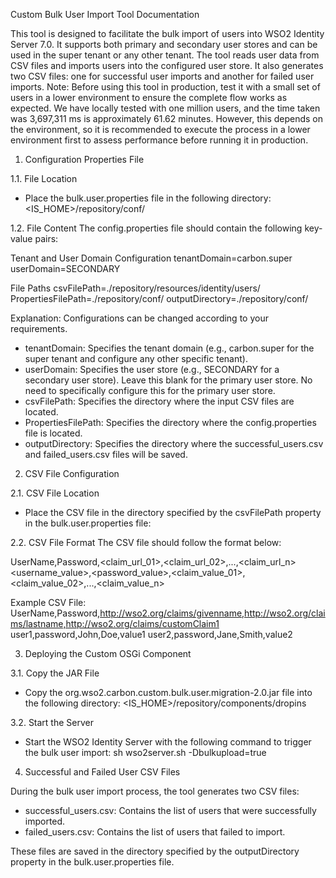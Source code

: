 



Custom Bulk User Import Tool Documentation

This tool is designed to facilitate the bulk import of users into WSO2 Identity Server 7.0. It supports both primary and secondary user stores and can be used in the super tenant or any other tenant. The tool reads user data from CSV files and imports users into the configured user store. It also generates two CSV files: one for successful user imports and another for failed user imports.
Note: Before using this tool in production, test it with a small set of users in a lower environment to ensure the complete flow works as expected.  We have locally tested with one million users, and the time taken was 3,697,311 ms is approximately 61.62 minutes. However, this depends on the environment, so it is recommended to execute the process in a lower environment first to assess performance before running it in production.


1. Configuration Properties File

1.1. File Location
- Place the bulk.user.properties file in the following directory:
  <IS_HOME>/repository/conf/


1.2. File Content
The config.properties file should contain the following key-value pairs:


 Tenant and User Domain Configuration
tenantDomain=carbon.super
userDomain=SECONDARY


 File Paths
csvFilePath=./repository/resources/identity/users/
PropertiesFilePath=./repository/conf/
outputDirectory=./repository/conf/


Explanation:
Configurations can be changed according to your requirements.
- tenantDomain: Specifies the tenant domain (e.g., carbon.super for the super tenant and configure any other specific tenant).
- userDomain: Specifies the user store (e.g., SECONDARY for a secondary user store). Leave this blank for the primary user store. No need to specifically configure this for the primary user store.
- csvFilePath: Specifies the directory where the input CSV files are located.
- PropertiesFilePath: Specifies the directory where the config.properties file is located.
- outputDirectory: Specifies the directory where the successful_users.csv and failed_users.csv files will be saved.


2. CSV File Configuration


2.1. CSV File Location
- Place the CSV file in the directory specified by the csvFilePath property in the bulk.user.properties file:


2.2. CSV File Format
The CSV file should follow the format below:


UserName,Password,<claim_url_01>,<claim_url_02>,...,<claim_url_n>
<username_value>,<password_value>,<claim_value_01>,<claim_value_02>,...,<claim_value_n>


Example CSV File:
UserName,Password,http://wso2.org/claims/givenname,http://wso2.org/claims/lastname,http://wso2.org/claims/customClaim1
user1,password,John,Doe,value1
user2,password,Jane,Smith,value2


3. Deploying the Custom OSGi Component


3.1. Copy the JAR File
- Copy the org.wso2.carbon.custom.bulk.user.migration-2.0.jar file into the following directory:
  <IS_HOME>/repository/components/dropins


3.2. Start the Server
- Start the WSO2 Identity Server with the following command to trigger the bulk user import:
  sh wso2server.sh -Dbulkupload=true


4. Successful and Failed User CSV Files


During the bulk user import process, the tool generates two CSV files:
- successful_users.csv: Contains the list of users that were successfully imported.
- failed_users.csv: Contains the list of users that failed to import.


These files are saved in the directory specified by the outputDirectory property in the bulk.user.properties file. 









